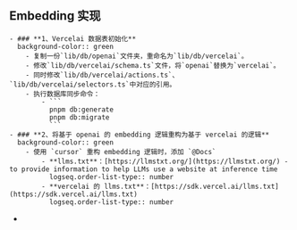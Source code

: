 ## Embedding 实现
	- ### **1、Vercelai 数据表初始化**
	  background-color:: green
		- 复制一份`lib/db/openai`文件夹，重命名为`lib/db/vercelai`。
		- 修改`lib/db/vercelai/schema.ts`文件，将`openai`替换为`vercelai`。
		- 同时修改`lib/db/vercelai/actions.ts`、`lib/db/vercelai/selectors.ts`中对应的引用。
		- 执行数据库同步命令：
			- ```
			  pnpm db:generate
			  pnpm db:migrate
			  ```
	- ### **2、将基于 openai 的 embedding 逻辑重构为基于 vercelai 的逻辑**
	  background-color:: green
		- 使用 `cursor` 重构 embedding 逻辑时，添加 `@Docs`
			- **llms.txt**：[https://llmstxt.org/](https://llmstxt.org/) - to provide information to help LLMs use a website at inference time
			  logseq.order-list-type:: number
			- **vercelai 的 llms.txt**：[https://sdk.vercel.ai/llms.txt](https://sdk.vercel.ai/llms.txt)
			  logseq.order-list-type:: number
-